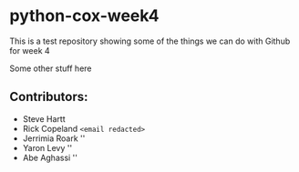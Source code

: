 # python-cox-week4
This is a test repository showing some of the things we can do with Github for week 4

Some other stuff here

## Contributors:

- Steve Hartt
- Rick Copeland `<email redacted>`
- Jerrimia Roark '<email redacted>'
- Yaron Levy	'<email redacted>'
- Abe Aghassi	'<email redacted>'

